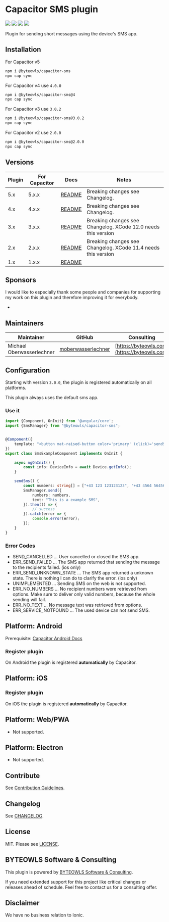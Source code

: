 # Capacitor SMS plugin

<a href="#sponsors"><img src="https://img.shields.io/badge/plugin-Sponsors-blue?style=flat-square" /></a>
<a href="https://www.npmjs.com/package/@byteowls/capacitor-sms"><img src="https://img.shields.io/npm/dw/@byteowls/capacitor-sms?style=flat-square" /></a>
<a href="https://www.npmjs.com/package/@byteowls/capacitor-sms"><img src="https://img.shields.io/npm/v/@byteowls/capacitor-sms?style=flat-square" /></a>
<a href="LICENSE"><img src="https://img.shields.io/npm/l/@byteowls/capacitor-sms?style=flat-square" /></a>

Plugin for sending short messages using the device's SMS app.

## Installation

For Capacitor v5
```bash
npm i @byteowls/capacitor-sms
npx cap sync
```

For Capacitor v4 use `4.0.0`
```bash
npm i @byteowls/capacitor-sms@4
npx cap sync
```

For Capacitor v3 use `3.0.2`
```bash
npm i @byteowls/capacitor-sms@3.0.2
npx cap sync
```

For Capacitor v2 use `2.0.0`
```bash
npm i @byteowls/capacitor-sms@2.0.0
npx cap sync
```

## Versions

| Plugin | For Capacitor | Docs                                                                               | Notes                          |
|--------|---------------|------------------------------------------------------------------------------------|--------------------------------|
| 5.x    | 5.x.x         | [README](./README.md)                                                              | Breaking changes see Changelog. |
| 4.x    | 4.x.x         | [README](https://github.com/moberwasserlechner/capacitor-sms/blob/4.0.0/README.md)                                                              | Breaking changes see Changelog. |
| 3.x    | 3.x.x         | [README](https://github.com/moberwasserlechner/capacitor-sms/blob/3.0.2/README.md) | Breaking changes see Changelog. XCode 12.0 needs this version |
| 2.x    | 2.x.x         | [README](https://github.com/moberwasserlechner/capacitor-sms/blob/2.0.0/README.md) | Breaking changes see Changelog. XCode 11.4 needs this version |
| 1.x    | 1.x.x         | [README](https://github.com/moberwasserlechner/capacitor-sms/blob/1.0.0/README.md) |                                |

## Sponsors

I would like to especially thank some people and companies for supporting my work on this plugin and therefore improving it for everybody.

*

## Maintainers

| Maintainer | GitHub | Consulting                                   |
| -----------| -------|----------------------------------------------|
| Michael Oberwasserlechner | [moberwasserlechner](https://github.com/moberwasserlechner) | [https://byteowls.com](https://byteowls.com) |


## Configuration

Starting with version `3.0.0`, the plugin is registered automatically on all platforms.

This plugin always uses the default sms app.

### Use it

```typescript
import {Component, OnInit} from '@angular/core';
import {SmsManager} from "@byteowls/capacitor-sms";


@Component({
    template: "<button mat-raised-button color='primary' (click)='sendSms()'>Send SMS now!</button>"
})
export class SmsExampleComponent implements OnInit {

    async ngOnInit() {
        const info: DeviceInfo = await Device.getInfo();
    }

    sendSms() {
        const numbers: string[] = ["+43 123 123123123", "+43 4564 56456456"];
        SmsManager.send({
            numbers: numbers,
            text: "This is a example SMS",
        }).then(() => {
            // success
        }).catch(error => {
            console.error(error);
        });
    }
}
```

### Error Codes

* SEND_CANCELLED ... User cancelled or closed the SMS app.
* ERR_SEND_FAILED ... The SMS app returned that sending the message to the recipients failed. (ios only)
* ERR_SEND_UNKNOWN_STATE ... The SMS app returned a unknown state. There is nothing I can do to clarify the error. (ios only)
* UNIMPLEMENTED ... Sending SMS on the web is not supported.
* ERR_NO_NUMBERS ... No recipient numbers were retrieved from options. Make sure to deliver only valid numbers, because the whole sending will fail.
* ERR_NO_TEXT ... No message text was retrieved from options.
* ERR_SERVICE_NOTFOUND ... The used device can not send SMS.

## Platform: Android

Prerequisite: [Capacitor Android Docs](https://capacitor.ionicframework.com/docs/android/configuration)

### Register plugin
On Android the plugin is registered **automatically** by Capacitor.

## Platform: iOS

### Register plugin
On iOS the plugin is registered **automatically** by Capacitor.

## Platform: Web/PWA

- Not supported.

## Platform: Electron

- Not supported.

## Contribute
See [Contribution Guidelines](./.github/CONTRIBUTING.md).

## Changelog
See [CHANGELOG](./CHANGELOG.md).

## License
MIT. Please see [LICENSE](./LICENSE).

## BYTEOWLS Software & Consulting

This plugin is powered by [BYTEOWLS Software & Consulting](https://byteowls.com).

If you need extended support for this project like critical changes or releases ahead of schedule. Feel free to contact us for a consulting offer.

## Disclaimer

We have no business relation to Ionic.
